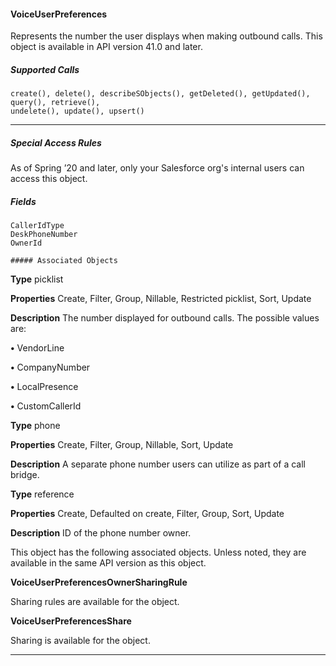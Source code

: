 #### VoiceUserPreferences

Represents the number the user displays when making outbound calls. This object is available in API version 41.0 and later.

##### Supported Calls
```
create(), delete(), describeSObjects(), getDeleted(), getUpdated(), query(), retrieve(),
undelete(), update(), upsert()

```

-----

##### Special Access Rules

As of Spring ’20 and later, only your Salesforce org's internal users can access this object.

##### Fields

```
CallerIdType
DeskPhoneNumber
OwnerId

##### Associated Objects

```

**Type**
picklist

**Properties**
Create, Filter, Group, Nillable, Restricted picklist, Sort, Update

**Description**
The number displayed for outbound calls. The possible values are:

**•** VendorLine

**•** CompanyNumber

**•** LocalPresence

**•** CustomCallerId

**Type**
phone

**Properties**
Create, Filter, Group, Nillable, Sort, Update

**Description**
A separate phone number users can utilize as part of a call bridge.

**Type**
reference

**Properties**
Create, Defaulted on create, Filter, Group, Sort, Update

**Description**
ID of the phone number owner.


This object has the following associated objects. Unless noted, they are available in the same API version as this object.

**VoiceUserPreferencesOwnerSharingRule**

Sharing rules are available for the object.

**VoiceUserPreferencesShare**

Sharing is available for the object.


-----
